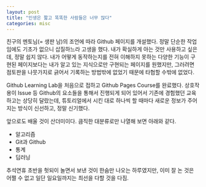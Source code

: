 ```yaml
---
layout: post
title: "인생은 짧고 똑똑한 사람들은 너무 많다"
categories: misc
---
```


친구의 멘토님(= 생판 남)의 조언에 따라 Github 페이지를 개설했다. 정말 단순한 작업임에도 기초가 없으니 삽질하느라 고생을 했다. 내가 확실하게 아는 것만 사용하고 싶은데, 정말 쉽지 않다. 내가 어떻게 동작하는지를 전혀 이해하지 못하는 다양한 기능이 구현된 페이지보다는 내가 알고 있는 지식으로만 구현되는 페이지를 원했지만, 그러려면 점토판을 나뭇가지로 긁어서 기록하는 방법밖에 없었기 때문에 타협할 수밖에 없었다.

Github Learning Lab을 처음으로 접하고 Github Pages Course를 완료했다. 상호작용이 Issue 등 Github의 요소들을 통해서 진행되게 되어 있어서 기존에 경험했던 교육하고는 상당히 달랐는데, 튜토리얼에서 시킨 대로 하나씩 할 때마다 새로운 정보가 주어지는 방식이 신선하고, 정말 신기했다.

앞으로도 배울 것이 산더미이다. 큼직한 대분류로만 나열해 보면 아래와 같다.
- 알고리즘
- Git과 Github
- 통계
- 딥러닝

추석연휴 초반을 헛되이 놀면서 보낸 것이 한숨만 나오는 하루였지만, 이미 잘 논 것은 어쩔 수 없고 일단 일요일까지는 최선을 다할 것을 다짐.
